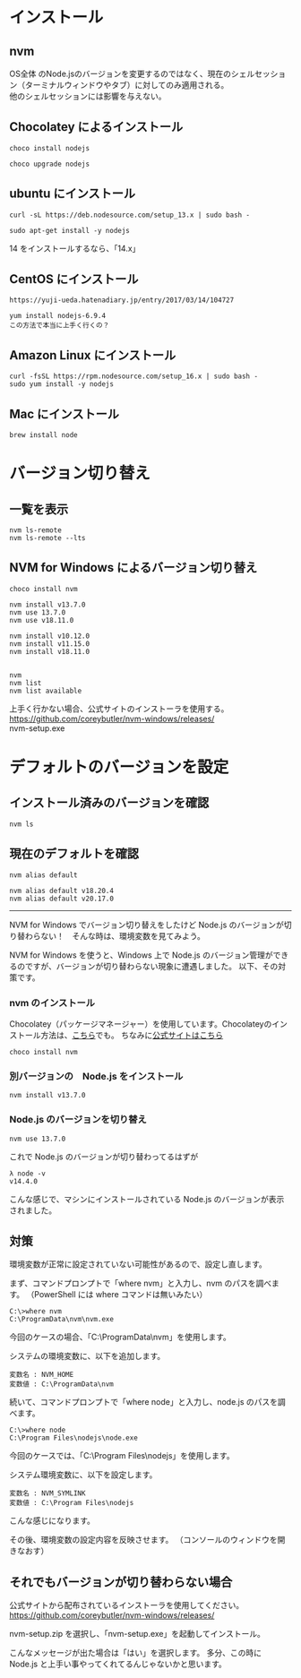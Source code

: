 # インストール

## nvm
OS全体 のNode.jsのバージョンを変更するのではなく、現在のシェルセッション（ターミナルウィンドウやタブ）に対してのみ適用される。  
他のシェルセッションには影響を与えない。  

## Chocolatey によるインストール
```
choco install nodejs

choco upgrade nodejs
```

## ubuntu にインストール
```
curl -sL https://deb.nodesource.com/setup_13.x | sudo bash -

sudo apt-get install -y nodejs
```
14 をインストールするなら、「14.x」

## CentOS にインストール
```
https://yuji-ueda.hatenadiary.jp/entry/2017/03/14/104727

yum install nodejs-6.9.4
この方法で本当に上手く行くの？
```

## Amazon Linux にインストール
```
curl -fsSL https://rpm.nodesource.com/setup_16.x | sudo bash -
sudo yum install -y nodejs
```

## Mac にインストール
```
brew install node
```


# バージョン切り替え

## 一覧を表示
```
nvm ls-remote
nvm ls-remote --lts
```

## NVM for Windows によるバージョン切り替え
```
choco install nvm

nvm install v13.7.0
nvm use 13.7.0
nvm use v18.11.0

nvm install v10.12.0
nvm install v11.15.0
nvm install v18.11.0


nvm
nvm list
nvm list available
```
上手く行かない場合、公式サイトのインストーラを使用する。  
https://github.com/coreybutler/nvm-windows/releases/  
nvm-setup.exe  


# デフォルトのバージョンを設定

## インストール済みのバージョンを確認
```
nvm ls
```

## 現在のデフォルトを確認
```
nvm alias default
```

```
nvm alias default v18.20.4
nvm alias default v20.17.0
```

___________________________________________________________________

NVM for Windows でバージョン切り替えをしたけど Node.js のバージョンが切り替わらない！　そんな時は、環境変数を見てみよう。

NVM for Windows を使うと、Windows 上で Node.js のバージョン管理ができるのですが、バージョンが切り替わらない現象に遭遇しました。
以下、その対策です。

### nvm のインストール
Chocolatey（パッケージマネージャー）を使用しています。Chocolateyのインストール方法は、[こちら](entry/2017/03/21/230940)でも。
ちなみに[公式サイトはこちら](https://chocolatey.org/install)
```
choco install nvm
```

### 別バージョンの　Node.js をインストール
```
nvm install v13.7.0
```

### Node.js のバージョンを切り替え
```
nvm use 13.7.0
```

これで Node.js のバージョンが切り替わってるはずが
```
λ node -v
v14.4.0
```

こんな感じで、マシンにインストールされている Node.js のバージョンが表示されました。


## 対策
環境変数が正常に設定されていない可能性があるので、設定し直します。

まず、コマンドプロンプトで「where nvm」と入力し、nvm のパスを調べます。
（PowerShell には where コマンドは無いみたい）
```
C:\>where nvm
C:\ProgramData\nvm\nvm.exe
```

今回のケースの場合、「C:\ProgramData\nvm」を使用します。

システムの環境変数に、以下を追加します。
```
変数名 : NVM_HOME
変数値 : C:\ProgramData\nvm
```

続いて、コマンドプロンプトで「where node」と入力し、node.js のパスを調べます。
```
C:\>where node
C:\Program Files\nodejs\node.exe
```
今回のケースでは、「C:\Program Files\nodejs」を使用します。

システム環境変数に、以下を設定します。
```
変数名 : NVM_SYMLINK
変数値 : C:\Program Files\nodejs
```

こんな感じになります。



その後、環境変数の設定内容を反映させます。
（コンソールのウィンドウを開きなおす）


## それでもバージョンが切り替わらない場合
公式サイトから配布されているインストーラを使用してください。
https://github.com/coreybutler/nvm-windows/releases/

nvm-setup.zip を選択し、「nvm-setup.exe」を起動してインストール。


こんなメッセージが出た場合は「はい」を選択します。
多分、この時に Node.js と上手い事やってくれてるんじゃないかと思います。





